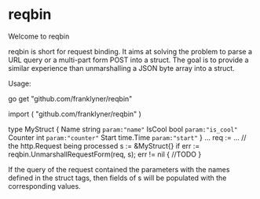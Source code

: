# reqbin
Welcome to reqbin

reqbin is short for request binding. It aims at solving the problem to parse a URL query or a multi-part form POST into a struct.
The goal is to provide a similar experience than unmarshalling a JSON byte array into a struct.

Usage:

go get "github.com/franklyner/reqbin"

import (
  "github.com/franklyner/reqbin"
)

type MyStruct {
		Name    string    `param:"name"`
		IsCool  bool      `param:"is_cool"`
		Counter int       `param:"counter"`
		Start   time.Time `param:"start"`
}
...
req := ... // the http.Request being processed
s := &MyStruct{}
if err := reqbin.UnmarshallRequestForm(req, s); err != nil {
  //TODO
}

If the query of the request contained the parameters with the names defined in the struct tags, then fields of s will be populated with the corresponding values.

